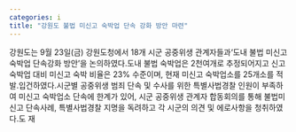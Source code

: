 ```yaml
---
categories: i
title: "강원도 불법 미신고 숙박업 단속 강화 방안 마련"
---
```

강원도는 9월 23일(금) 강원도청에서 18개 시군 공중위생 관계자들과&lsquo;도내 불법 미신고 숙박업 단속강화 방안&rsquo;을 논의하였다.도내 불법 숙박업은 2천여개로 추정되어지고 신고숙박업 대비 미신고 숙박 비율은 23% 수준이며, 현재 미신고 숙박업소를 25개소를 적발․입건하였다.시군별 공중위생 범죄 단속 및 수사를 위한 특별사법경찰 인원이 부족하여 미신고 숙박업소 단속에 한계가 있어, 시군 공중위생 관계자 합동회의를 통해 불법미신고 단속사례, 특별사법경찰 지명을 독려하고 각 시군의 의견 및 에로사항을 청취하였다.도 재
